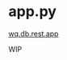 app.py
========

[wq.db.rest.app]

WIP

[wq.db.rest.app]: https://github.com/wq/wq.db/blob/master/rest/app.py
